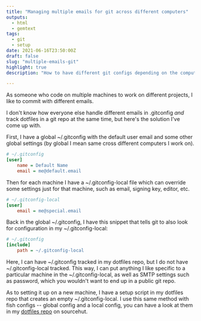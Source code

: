 ```yaml
---
title: "Managing multiple emails for git across different computers"
outputs:
  - html
  - gemtext
tags:
  - git
  - setup
date: 2021-06-16T23:50:00Z
draft: false
slug: "multiple-emails-git"
highlight: true
description: "How to have different git configs depending on the computer and have it tracked with dotfiles"

---
```


As someone who code on multiple machines to work on different projects, I like to commit with different emails.

I don't know how everyone else handle different emails in .gitconfig *and* track dotfiles in a git repo at the same time, but here's the solution I've come up with.

First, I have a global ~/.gitconfig with the default user email and some other global settings (by global I mean same cross different computers I work on).

```ini
# ~/.gitconfig
[user]
	name = Default Name
	email = me@default.email
```

Then for each machine I have a ~/.gitconfig-local file which can override some settings just for that machine, such
as email, signing key, editor, etc.

```ini
# ~/.gitconfig-local
[user]
	email = me@special.email
```

Back in the global ~/.gitconfig, I have this snippet that tells git to also look for configuration in my ~/.gitconfig-local:

```ini
# ~/.gitconfig
[include]
	path = ~/.gitconfig-local
```

Here, I can have ~/.gitconfig tracked in my dotfiles repo, but I do not have ~/.gitconfig-local tracked. This way, I can put anything I like specific to a particular machine in the ~/.gitconfig-local, as well as SMTP settings such as password, which you wouldn't want to end up in a public git repo.

As to setting it up on a new machine, I have a setup script in my dotfiles repo that creates an empty ~/.gitconfig-local. I use this same method with fish configs -- global config and a local config, you can have a look at them in my [dotfiles repo](https://git.sr.ht/~hedy/dotfiles/) on sourcehut.
